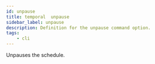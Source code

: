 ```yaml
---
id: unpause
title: temporal  unpause
sidebar_label: unpause
description: Definition for the unpause command option.
tags:
	- cli
---
```


 Unpauses the schedule.
